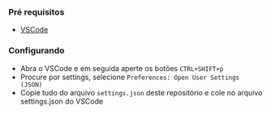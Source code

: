 ### Pré requisitos
- [VSCode](https://code.visualstudio.com/)

### Configurando
- Abra o VSCode e em seguida aperte os botões ```CTRL+SHIFT+p```
- Procure por settings, selecione ```Preferences: Open User Settings (JSON)```
- Copie tudo do arquivo ```settings.json``` deste repositório e cole no arquivo settings.json do VSCode
